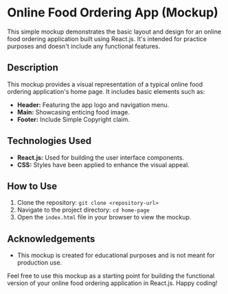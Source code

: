 # Online Food Ordering App (Mockup)

This simple mockup demonstrates the basic layout and design for an online food ordering application built using React.js. It's intended for practice purposes and doesn't include any functional features.


## Description

This mockup provides a visual representation of a typical online food ordering application's home page. It includes basic elements such as:

- **Header:** Featuring the app logo and navigation menu.
- **Main:** Showcasing enticing food image.
- **Footer:** Include Simple Copyright claim.

## Technologies Used

- **React.js:** Used for building the user interface components.
- **CSS:** Styles have been applied to enhance the visual appeal.

## How to Use

1. Clone the repository: `git clone <repository-url>`
2. Navigate to the project directory: `cd home-page`
3. Open the `index.html` file in your browser to view the mockup.

## Acknowledgements

- This mockup is created for educational purposes and is not meant for production use.

Feel free to use this mockup as a starting point for building the functional version of your online food ordering application in React.js. Happy coding!